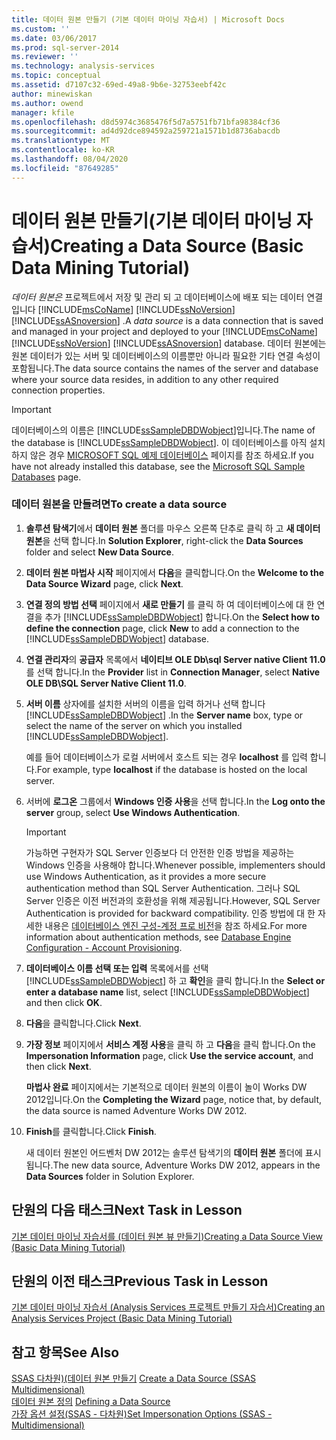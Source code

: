 ```yaml
---
title: 데이터 원본 만들기 (기본 데이터 마이닝 자습서) | Microsoft Docs
ms.custom: ''
ms.date: 03/06/2017
ms.prod: sql-server-2014
ms.reviewer: ''
ms.technology: analysis-services
ms.topic: conceptual
ms.assetid: d7107c32-69ed-49a8-9b6e-32753eebf42c
author: minewiskan
ms.author: owend
manager: kfile
ms.openlocfilehash: d8d5974c3685476f5d7a5751fb71bfa98384cf36
ms.sourcegitcommit: ad4d92dce894592a259721a1571b1d8736abacdb
ms.translationtype: MT
ms.contentlocale: ko-KR
ms.lasthandoff: 08/04/2020
ms.locfileid: "87649285"
---
```

# <a name="creating-a-data-source-basic-data-mining-tutorial"></a><span data-ttu-id="68992-102">데이터 원본 만들기(기본 데이터 마이닝 자습서)</span><span class="sxs-lookup"><span data-stu-id="68992-102">Creating a Data Source (Basic Data Mining Tutorial)</span></span>
  <span data-ttu-id="68992-103">*데이터 원본은* 프로젝트에서 저장 및 관리 되 고 데이터베이스에 배포 되는 데이터 연결입니다 [!INCLUDE[msCoName](../includes/msconame-md.md)] [!INCLUDE[ssNoVersion](../includes/ssnoversion-md.md)] [!INCLUDE[ssASnoversion](../includes/ssasnoversion-md.md)] .</span><span class="sxs-lookup"><span data-stu-id="68992-103">A *data source* is a data connection that is saved and managed in your project and deployed to your [!INCLUDE[msCoName](../includes/msconame-md.md)] [!INCLUDE[ssNoVersion](../includes/ssnoversion-md.md)] [!INCLUDE[ssASnoversion](../includes/ssasnoversion-md.md)] database.</span></span> <span data-ttu-id="68992-104">데이터 원본에는 원본 데이터가 있는 서버 및 데이터베이스의 이름뿐만 아니라 필요한 기타 연결 속성이 포함됩니다.</span><span class="sxs-lookup"><span data-stu-id="68992-104">The data source contains the names of the server and database where your source data resides, in addition to any other required connection properties.</span></span>  
  
> [!IMPORTANT]  
>  <span data-ttu-id="68992-105">데이터베이스의 이름은 [!INCLUDE[ssSampleDBDWobject](../includes/sssampledbdwobject-md.md)]입니다.</span><span class="sxs-lookup"><span data-stu-id="68992-105">The name of the database is [!INCLUDE[ssSampleDBDWobject](../includes/sssampledbdwobject-md.md)].</span></span> <span data-ttu-id="68992-106">이 데이터베이스를 아직 설치 하지 않은 경우 [MICROSOFT SQL 예제 데이터베이스](https://go.microsoft.com/fwlink/?LinkId=88417) 페이지를 참조 하세요.</span><span class="sxs-lookup"><span data-stu-id="68992-106">If you have not already installed this database, see the [Microsoft SQL Sample Databases](https://go.microsoft.com/fwlink/?LinkId=88417) page.</span></span>  
  
### <a name="to-create-a-data-source"></a><span data-ttu-id="68992-107">데이터 원본을 만들려면</span><span class="sxs-lookup"><span data-stu-id="68992-107">To create a data source</span></span>  
  
1.  <span data-ttu-id="68992-108">**솔루션 탐색기**에서 **데이터 원본** 폴더를 마우스 오른쪽 단추로 클릭 하 고 **새 데이터 원본**을 선택 합니다.</span><span class="sxs-lookup"><span data-stu-id="68992-108">In **Solution Explorer**, right-click the **Data Sources** folder and select **New Data Source**.</span></span>  
  
2.  <span data-ttu-id="68992-109">**데이터 원본 마법사 시작** 페이지에서 **다음**을 클릭합니다.</span><span class="sxs-lookup"><span data-stu-id="68992-109">On the **Welcome to the Data Source Wizard** page, click **Next**.</span></span>  
  
3.  <span data-ttu-id="68992-110">**연결 정의 방법 선택** 페이지에서 **새로 만들기** 를 클릭 하 여 데이터베이스에 대 한 연결을 추가 [!INCLUDE[ssSampleDBDWobject](../includes/sssampledbdwobject-md.md)] 합니다.</span><span class="sxs-lookup"><span data-stu-id="68992-110">On the **Select how to define the connection** page, click **New** to add a connection to the [!INCLUDE[ssSampleDBDWobject](../includes/sssampledbdwobject-md.md)] database.</span></span>  
  
4.  <span data-ttu-id="68992-111">**연결 관리자**의 **공급자** 목록에서 **네이티브 OLE Db\sql Server native Client 11.0**를 선택 합니다.</span><span class="sxs-lookup"><span data-stu-id="68992-111">In the **Provider** list in **Connection Manager**, select **Native OLE DB\SQL Server Native Client 11.0**.</span></span>  
  
5.  <span data-ttu-id="68992-112">**서버 이름** 상자에를 설치한 서버의 이름을 입력 하거나 선택 합니다 [!INCLUDE[ssSampleDBDWobject](../includes/sssampledbdwobject-md.md)] .</span><span class="sxs-lookup"><span data-stu-id="68992-112">In the **Server name** box, type or select the name of the server on which you installed [!INCLUDE[ssSampleDBDWobject](../includes/sssampledbdwobject-md.md)].</span></span>  
  
     <span data-ttu-id="68992-113">예를 들어 데이터베이스가 로컬 서버에서 호스트 되는 경우 **localhost** 를 입력 합니다.</span><span class="sxs-lookup"><span data-stu-id="68992-113">For example, type **localhost** if the database is hosted on the local server.</span></span>  
  
6.  <span data-ttu-id="68992-114">서버에 **로그온** 그룹에서 **Windows 인증 사용**을 선택 합니다.</span><span class="sxs-lookup"><span data-stu-id="68992-114">In the **Log onto the server** group, select **Use Windows Authentication**.</span></span>  
  
    > [!IMPORTANT]  
    >  <span data-ttu-id="68992-115">가능하면 구현자가 SQL Server 인증보다 더 안전한 인증 방법을 제공하는 Windows 인증을 사용해야 합니다.</span><span class="sxs-lookup"><span data-stu-id="68992-115">Whenever possible, implementers should use Windows Authentication, as it provides a more secure authentication method than SQL Server Authentication.</span></span> <span data-ttu-id="68992-116">그러나 SQL Server 인증은 이전 버전과의 호환성을 위해 제공됩니다.</span><span class="sxs-lookup"><span data-stu-id="68992-116">However, SQL Server Authentication is provided for backward compatibility.</span></span> <span data-ttu-id="68992-117">인증 방법에 대 한 자세한 내용은 [데이터베이스 엔진 구성-계정 프로 비전](../../2014/sql-server/install/database-engine-configuration-account-provisioning.md)을 참조 하세요.</span><span class="sxs-lookup"><span data-stu-id="68992-117">For more information about authentication methods, see [Database Engine Configuration - Account Provisioning](../../2014/sql-server/install/database-engine-configuration-account-provisioning.md).</span></span>  
  
7.  <span data-ttu-id="68992-118">**데이터베이스 이름 선택 또는 입력** 목록에서를 선택 [!INCLUDE[ssSampleDBDWobject](../includes/sssampledbdwobject-md.md)] 하 고 **확인**을 클릭 합니다.</span><span class="sxs-lookup"><span data-stu-id="68992-118">In the **Select or enter a database name** list, select [!INCLUDE[ssSampleDBDWobject](../includes/sssampledbdwobject-md.md)] and then click **OK**.</span></span>  
  
8.  <span data-ttu-id="68992-119">**다음**을 클릭합니다.</span><span class="sxs-lookup"><span data-stu-id="68992-119">Click **Next**.</span></span>  
  
9. <span data-ttu-id="68992-120">**가장 정보** 페이지에서 **서비스 계정 사용**을 클릭 하 고 **다음**을 클릭 합니다.</span><span class="sxs-lookup"><span data-stu-id="68992-120">On the **Impersonation Information** page, click **Use the service account**, and then click **Next**.</span></span>  
  
     <span data-ttu-id="68992-121">**마법사 완료** 페이지에서는 기본적으로 데이터 원본의 이름이 놀이 Works DW 2012입니다.</span><span class="sxs-lookup"><span data-stu-id="68992-121">On the **Completing the Wizard** page, notice that, by default, the data source is named Adventure Works DW 2012.</span></span>  
  
10. <span data-ttu-id="68992-122">**Finish**를 클릭합니다.</span><span class="sxs-lookup"><span data-stu-id="68992-122">Click **Finish**.</span></span>  
  
     <span data-ttu-id="68992-123">새 데이터 원본인 어드벤처 DW 2012는 솔루션 탐색기의 **데이터 원본** 폴더에 표시 됩니다.</span><span class="sxs-lookup"><span data-stu-id="68992-123">The new data source, Adventure Works DW 2012, appears in the **Data Sources** folder in Solution Explorer.</span></span>  
  
## <a name="next-task-in-lesson"></a><span data-ttu-id="68992-124">단원의 다음 태스크</span><span class="sxs-lookup"><span data-stu-id="68992-124">Next Task in Lesson</span></span>  
 [<span data-ttu-id="68992-125">기본 데이터 마이닝 자습서를 &#40;데이터 원본 뷰 만들기&#41;</span><span class="sxs-lookup"><span data-stu-id="68992-125">Creating a Data Source View &#40;Basic Data Mining Tutorial&#41;</span></span>](../../2014/tutorials/creating-a-data-source-view-basic-data-mining-tutorial.md)  
  
## <a name="previous-task-in-lesson"></a><span data-ttu-id="68992-126">단원의 이전 태스크</span><span class="sxs-lookup"><span data-stu-id="68992-126">Previous Task in Lesson</span></span>  
 [<span data-ttu-id="68992-127">기본 데이터 마이닝 자습서 &#40;Analysis Services 프로젝트 만들기 자습서&#41;</span><span class="sxs-lookup"><span data-stu-id="68992-127">Creating an Analysis Services Project &#40;Basic Data Mining Tutorial&#41;</span></span>](../../2014/tutorials/creating-an-analysis-services-project-basic-data-mining-tutorial.md)  
  
## <a name="see-also"></a><span data-ttu-id="68992-128">참고 항목</span><span class="sxs-lookup"><span data-stu-id="68992-128">See Also</span></span>  
 <span data-ttu-id="68992-129">[SSAS 다차원&#41;&#40;데이터 원본 만들기](https://docs.microsoft.com/analysis-services/multidimensional-models/create-a-data-source-ssas-multidimensional) </span><span class="sxs-lookup"><span data-stu-id="68992-129">[Create a Data Source &#40;SSAS Multidimensional&#41;](https://docs.microsoft.com/analysis-services/multidimensional-models/create-a-data-source-ssas-multidimensional) </span></span>  
 <span data-ttu-id="68992-130">[데이터 원본 정의](../analysis-services/lesson-1-2-defining-a-data-source.md) </span><span class="sxs-lookup"><span data-stu-id="68992-130">[Defining a Data Source](../analysis-services/lesson-1-2-defining-a-data-source.md) </span></span>  
 [<span data-ttu-id="68992-131">가장 옵션 설정&#40;SSAS - 다차원&#41;</span><span class="sxs-lookup"><span data-stu-id="68992-131">Set Impersonation Options &#40;SSAS - Multidimensional&#41;</span></span>](https://docs.microsoft.com/analysis-services/multidimensional-models/set-impersonation-options-ssas-multidimensional)  
  
  
